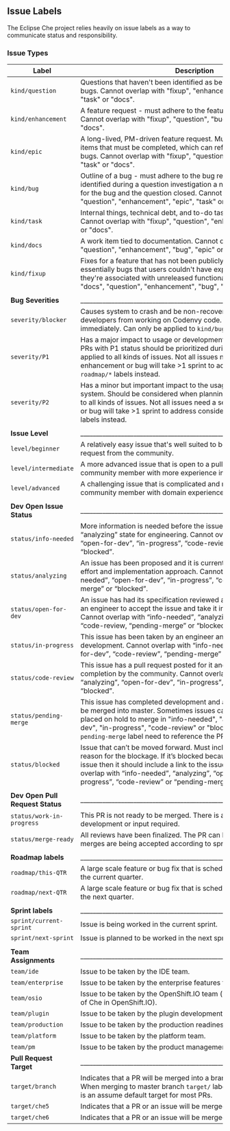 ## Issue Labels
The Eclipse Che project relies heavily on issue labels as a way to communicate status and responsibility.

### Issue Types
| Label        | Description
| ------------ |-------------
| `kind/question`| Questions that haven't been identified as being feature requests or bugs.  Cannot overlap with "fixup", "enhancement", "bug", "epic", "task" or "docs".
| `kind/enhancement`| A feature request - must adhere to the feature request template. Cannot overlap with "fixup", "question", "bug", "epic", "task" or "docs".
| `kind/epic`| A long-lived, PM-driven feature request. Must include a checklist of items that must be completed, which can reference enhancements or bugs.  Cannot overlap with "fixup", "question", "enhancement", "bug", "task" or "docs".
| `kind/bug`| Outline of a bug - must adhere to the bug report template. If a bug is identified during a question investigation a new issue can be created for the bug and the question closed. Cannot overlap with "fixup", "question", "enhancement", "epic", "task" or "docs".
| `kind/task`| Internal things, technical debt, and to-do tasks to be performed. Cannot overlap with "fixup", "question", "enhancement", "bug", "epic" or "docs".
| `kind/docs`| A work item tied to documentation.  Cannot overlap with "fixup", "question", "enhancement", "bug", "epic" or "task".
| `kind/fixup`| Fixes for a feature that has not been publicly released yet. These are essentially bugs that users couldn't have experienced yet because they're associated with unreleased functionality. Cannot overlap with "docs", "question", "enhancement", "bug", "epic" or "task".
||
| **Bug Severities**| _________________________________________________________________________ |
| `severity/blocker`| Causes system to crash and be non-recoverable or prevents Codenvy developers from working on Codenvy code.  Must be resolved immediately. Can only be applied to `kind/bugs`.
| `severity/P1`| Has a major impact to usage or development of the system. Issues / PRs with P1 status should be prioritized during sprint planning. Can be applied to all kinds of issues. Not all issues need a severity. If an enhancement or bug will take >1 sprint to address consider using the `roadmap/*` labels instead.
| `severity/P2`| Has a minor but important impact to the usage or development of the system. Should be considered when planning sprints. Can be applied to all kinds of issues. Not all issues need a severity. If an enhancement or bug will take >1 sprint to address consider using the `roadmap/*` labels instead.
||
| **Issue Level**| _________________________________________________________________________ |
| `level/beginner` | A relatively easy issue that's well suited to being addressed by a pull request from the community.
| `level/intermediate` | A more advanced issue that is open to a pull request from a community member with more experience in Che.
| `level/advanced` | A challenging issue that is complicated and needs help from a community member with domain experience.
||
| **Dev Open Issue Status**| _________________________________________________________________________ |
| `status/info-needed` | More information is needed before the issue can move into the “analyzing” state for engineering. Cannot overlap with “analyzing”, “open-for-dev”, “in-progress”, “code-review”, “pending-merge” or “blocked”.
| `status/analyzing` | An issue has been proposed and it is currently being analyzed for effort and implementation approach. Cannot overlap with “info-needed”, “open-for-dev”, “in-progress”, “code-review” or “pending-merge” or “blocked”.
| `status/open-for-dev` | An issue has had its specification reviewed and confirmed. Waiting for an engineer to accept the issue and take it into active development.  Cannot overlap with “info-needed”, “analyzing”, “in-progress”, “code-review, “pending-merge” or “blocked”.
| `status/in-progress` | This issue has been taken by an engineer and is under active development. Cannot overlap with “info-needed”, “analyzing”, “open-for-dev”, “code-review”, “pending-merge” or “blocked”.
| `status/code-review` | This issue has a pull request posted for it and is awaiting code review completion by the community.  Cannot overlap with “info-needed”, “analyzing”, “open-for-dev”, “in-progress”, “pending-merge” or “blocked”.
| `status/pending-merge` | This issue has completed development and awaiting authorization to be merged into master. Sometimes issues can be completed, but are placed on hold to merge in "info-needed", "analyzing", "open-for-dev", "in-progress", "code-review" or "blocked". Issues with a `pending-merge` label need to reference the PR(s) that are pending.
| `status/blocked` | Issue that can’t be moved forward. Must include a comment on the reason for the blockage. If it’s blocked because it depends on another issue then it should include a link to the issue it depends on.Cannot overlap with “info-needed”, “analyzing”, “open-for-dev”, “in-progress”, “code-review” or “pending-merge”.
||
| **Dev Open Pull Request Status**| _________________________________________________________________________ |
| `status/work-in-progress` | This PR is not ready to be merged. There is additional testing, development or input required.
| `status/merge-ready` | All reviews have been finalized. The PR can be merged into master if merges are being accepted according to sprint or milestone plan.
||
| **Roadmap labels**| _________________________________________________________________________ |
| `roadmap/this-QTR` | A large scale feature or bug fix that is scheduled to be addressed in the current quarter.
| `roadmap/next-QTR` | A large scale feature or bug fix that is scheduled to be addressed in the next quarter.
||
| **Sprint labels**| _________________________________________________________________________ |
| `sprint/current-sprint` | Issue is being worked in the current sprint.
| `sprint/next-sprint` | Issue is planned to be worked in the next sprint.
||
| **Team Assignments**| _________________________________________________________________________ |
| `team/ide` | Issue to be taken by the IDE team.
| `team/enterprise` | Issue to be taken by the enterprise features team.
| `team/osio` | Issue to be taken by the OpenShift.IO team (working on the integration of Che in OpenShift.IO).
| `team/plugin` | Issue to be taken by the plugin development team.
| `team/production` | Issue to be taken by the production readiness team.
| `team/platform` | Issue to be taken by the platform team.
| `team/pm` | Issue to be taken by the product management team.
| **Pull Request Target**| _________________________________________________________________________ |
| `target/branch` | Indicates that a PR will be merged into a branch other than master. When merging to master branch `target/` label should not be used as it is an assume default target for most PRs.
| `target/che5` | Indicates that a PR or an issue will be merged into che5. 
| `target/che6` | Indicates that a PR or an issue will be merged into che6 branch. 